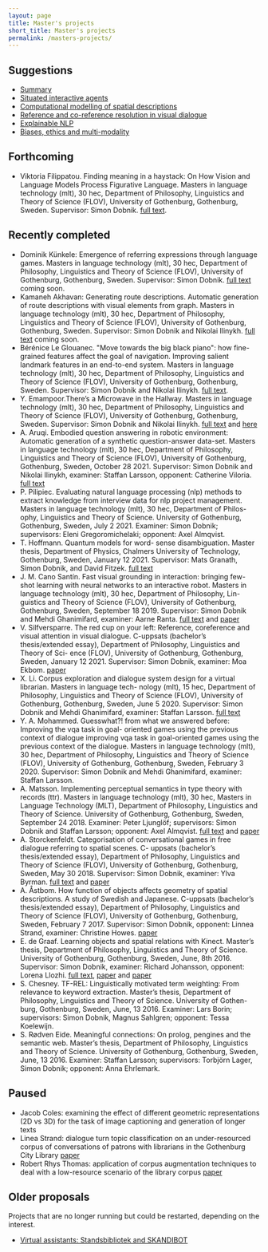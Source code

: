 ```yaml
---
layout: page
title: Master's projects
short_title: Master's projects
permalink: /masters-projects/
---
```


## Suggestions

  - [Summary](https://docs.google.com/presentation/d/11yz2oHr0RpWXRoksFgb5ianzAZ3wN3iL6k1EAnCMP7U/edit)
  - [Situated interactive agents](/masters-projects/situated-agents.md)
  - [Computational modelling of spatial descriptions](/masters-projects/spatial-language.md)
  - [Reference and co-reference resolution in visual dialogue](/masters-projects/co-reference.md)
  - [Explainable NLP](/masters-projects/explainable-ai.md)
  - [Biases, ethics and multi-modality](/masters-projects/biases.md)

## Forthcoming

- Viktoria Filippatou. Finding meaning in a haystack: On How Vision and Language Models Process Figurative Language. Masters in language technology (mlt), 30 hec, Department of Philosophy, Linguistics and Theory of Science (FLOV), University of Gothenburg, Gothenburg, Sweden. Supervisor: Simon Dobnik. [full text]().

## Recently completed

  - Dominik Künkele: Emergence of referring expressions through language games. Masters in language technology (mlt), 30 hec, Department of Philosophy, Linguistics and Theory of Science (FLOV), University of Gothenburg, Gothenburg, Sweden. Supervisor: Simon Dobnik. [full text]() coming soon.
  - Kamaneh Akhavan: Generating route descriptions. Automatic generation of route descriptions with visual elements from graph. Masters in language technology (mlt), 30 hec, Department of Philosophy, Linguistics and Theory of Science (FLOV), University of Gothenburg, Gothenburg, Sweden. Supervisor: Simon Dobnik and Nikolai Ilinykh. [full text]() coming soon.
  - Bérénice Le Glouanec. "Move towards the big black piano": how fine-grained features affect the goal of navigation. Improving salient landmark features in an end-to-end system. Masters in language technology (mlt), 30 hec, Department of Philosophy, Linguistics and Theory of Science (FLOV), University of Gothenburg, Gothenburg, Sweden. Supervisor: Simon Dobnik and Nikolai Ilinykh. [full text]().
  - Y. Emampoor.There’s a Microwave in the Hallway. Masters in language technology (mlt), 30 hec, Department of Philosophy, Linguistics and Theory of Science (FLOV), University of Gothenburg, Gothenburg, Sweden. Supervisor: Simon Dobnik and Nikolai Ilinykh. [full text](https://hdl.handle.net/2077/71400) and [here](https://gupea.ub.gu.se/handle/2077/71400)
  - A. Aruqi. Embodied question answering in robotic environment: Automatic generation of a synthetic question-answer data-set. Masters in language technology (mlt), 30 hec, Department of Philosophy, Linguistics and Theory of Science (FLOV), University of Gothenburg, Gothenburg, Sweden, October 28 2021. Supervisor: Simon Dobnik and Nikolai Ilinykh, examiner: Staffan Larsson, opponent: Catherine Viloria. [full text](http://hdl.handle.net/2077/70001)
  - P. Pilipiec. Evaluating natural language processing (nlp) methods to extract knowledge from interview data for nlp project management. Masters in language technology (mlt), 30 hec, Department of Philos- ophy, Linguistics and Theory of Science. University of Gothenburg, Gothenburg, Sweden, July 2 2021. Examiner: Simon Dobnik; supervisors: Eleni Gregoromichelaki; opponent: Axel Almqvist.
  - T. Hoffmann. Quantum models for word- sense disambiguation. Master thesis, Department of Physics, Chalmers University of Technology, Gothenburg, Sweden, January 12 2021. Supervisor: Mats Granath, Simon Dobnik, and David Fitzek. [full text](https://hdl.handle.net/20.500.12380/302687)
  - J. M. Cano Santín. Fast visual grounding in interaction: bringing few-shot learning with neural networks to an interactive robot. Masters in language technology (mlt), 30 hec, Department of Philosophy, Lin- guistics and Theory of Science (FLOV), University of Gothenburg, Gothenburg, Sweden, September 18 2019. Supervisor: Simon Dobnik and Mehdi Ghanimifard, examiner: Aarne Ranta. [full text](http://hdl.handle.net/2077/62035) and [paper](https://gup.ub.gu.se/publication/294796?lang=en)
  - V. Silfversparre. The red cup on your left: Reference, coreference and visual attention in visual dialogue. C-uppsats (bachelor’s thesis/extended essay), Department of Philosophy, Linguistics and Theory of Sci- ence (FLOV), University of Gothenburg, Gothenburg, Sweden, January 12 2021. Supervisor: Simon Dobnik, examiner: Moa Ekbom. [paper](https://gup.ub.gu.se/publication/307645?lang=en)
  - X. Li. Corpus exploration and dialogue system design for a virtual librarian. Masters in language tech- nology (mlt), 15 hec, Department of Philosophy, Linguistics and Theory of Science (FLOV), University of Gothenburg, Gothenburg, Sweden, June 5 2020. Supervisor: Simon Dobnik and Mehdi Ghanimifard, examiner: Staffan Larsson. [full text](http://hdl.handle.net/2077/66260)
  - Y. A. Mohammed. Guesswhat?! from what we answered before: Improving the vqa task in goal- oriented games using the previous context of dialogue improving vqa task in goal-oriented games using the previous context of the dialogue. Masters in language technology (mlt), 30 hec, Department of Philosophy, Linguistics and Theory of Science (FLOV), University of Gothenburg, Gothenburg, Sweden, February 3 2020. Supervisor: Simon Dobnik and Mehdi Ghanimifard, examiner: Staffan Larsson.
  - A. Matsson. Implementing perceptual semantics in type theory with records (ttr). Masters in language technology (mlt), 30 hec, Masters in Language Technology (MLT), Department of Philosophy, Linguistics and Theory of Science. University of Gothenburg, Gothenburg, Sweden, September 24 2018. Examiner: Peter Ljunglöf; supervisors: Simon Dobnik and Staffan Larsson; opponent: Axel Almqvist. [full text](http://hdl.handle.net/2077/62521) and [paper](https://gup.ub.gu.se/publication/284011?lang=en)
  - A. Storckenfeldt. Categorisation of conversational games in free dialogue referring to spatial scenes. C- uppsats (bachelor’s thesis/extended essay), Department of Philosophy, Linguistics and Theory of Science (FLOV), University of Gothenburg, Gothenburg, Sweden, May 30 2018. Supervisor: Simon Dobnik, examiner: Ylva Byrman. [full text](http://hdl.handle.net/2077/58036) and [paper](https://gup.ub.gu.se/publication/272301?lang=en)
  - A. Åstbom. How function of objects affects geometry of spatial descriptions. A study of Swedish and Japanese. C-uppsats (bachelor’s thesis/extended essay), Department of Philosophy, Linguistics and Theory of Science (FLOV), University of Gothenburg, Gothenburg, Sweden, February 7 2017. Supervisor: Simon Dobnik, opponent: Linnea Strand, examiner: Christine Howes. [paper](https://gup.ub.gu.se/publication/255455)
  - E. de Graaf. Learning objects and spatial relations with Kinect. Master’s thesis, Department of Philosophy, Linguistics and Theory of Science. University of Gothenburg, Gothenburg, Sweden, June, 8th 2016. Supervisor: Simon Dobnik, examiner: Richard Johansson, opponent: Lorena Llozhi. [full text](http://hdl.handle.net/2077/66207), [paper](https://gup.ub.gu.se/publication/253950) and [paper](https://gup.ub.gu.se/publication/255374)
  - S. Chesney. TF-REL: Linguistically motivated term weighting: From relevance to keyword extraction. Master’s thesis, Department of Philosophy, Linguistics and Theory of Science. University of Gothen- burg, Gothenburg, Sweden, June, 13 2016. Examiner: Lars Borin; supervisors: Simon Dobnik, Magnus Sahlgren; opponent: Tessa Koelewijn.
  - S. Rødven Eide. Meaningful connections: On prolog, pengines and the semantic web. Master’s thesis, Department of Philosophy, Linguistics and Theory of Science. University of Gothenburg, Gothenburg, Sweden, June, 13 2016. Examiner: Staffan Larsson; supervisors: Torbjörn Lager, Simon Dobnik; opponent: Anna Ehrlemark.

## Paused

  - Jacob Coles: examining the effect of different geometric representations (2D vs 3D) for the task of image captioning and generation of longer texts
  - Linea Strand: dialogue turn topic classification on an under-resourced corpus of conversations of patrons with librarians in the Gothenburg City Library [paper](https://gup.ub.gu.se/publication/294807?lang=en)
  - Robert Rhys Thomas: application of corpus augmentation techniques to deal with a low-resource scenario of the library corpus [paper](https://gup.ub.gu.se/publication/294797?lang=en)

## Older proposals

Projects that are no longer running but could be restarted, depending on the interest.

  - [Virtual assistants: Standsbibliotek and SKANDIBOT](/masters-projects/virtual-assistants.md)
